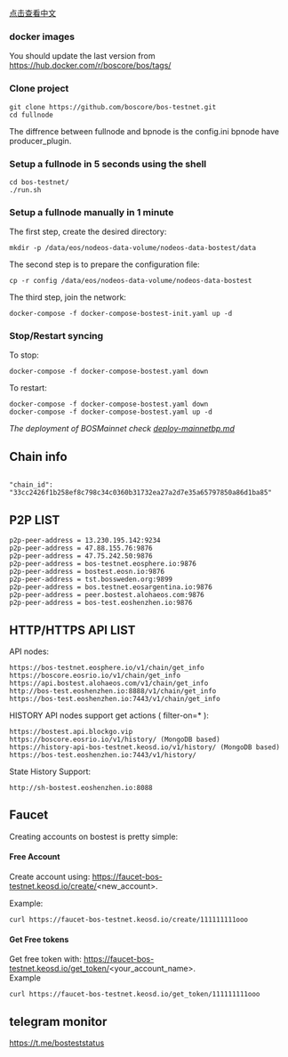 
[点击查看中文](README_CN.md)

### docker images 
You should update the last version from https://hub.docker.com/r/boscore/bos/tags/

### Clone project

```
git clone https://github.com/boscore/bos-testnet.git
cd fullnode
```
The diffrence between fullnode and bpnode is the config.ini bpnode have producer_plugin.
### Setup a fullnode in 5 seconds using the shell

```
cd bos-testnet/
./run.sh
```

### Setup a fullnode manually in 1 minute

The first step, create the desired directory:

```
mkdir -p /data/eos/nodeos-data-volume/nodeos-data-bostest/data
```

The second step is to prepare the configuration file:

```
cp -r config /data/eos/nodeos-data-volume/nodeos-data-bostest
```

The third step, join the network:

```
docker-compose -f docker-compose-bostest-init.yaml up -d
```

### Stop/Restart syncing

To stop:

```
docker-compose -f docker-compose-bostest.yaml down
```

To restart:

```
docker-compose -f docker-compose-bostest.yaml down
docker-compose -f docker-compose-bostest.yaml up -d
```
*The deployment of BOSMainnet check [deploy-mainnetbp.md](deploy-mainnetbp.md)*

## Chain info

```

"chain_id": "33cc2426f1b258ef8c798c34c0360b31732ea27a2d7e35a65797850a86d1ba85"

```


## P2P LIST

```
p2p-peer-address = 13.230.195.142:9234
p2p-peer-address = 47.88.155.76:9876
p2p-peer-address = 47.75.242.50:9876
p2p-peer-address = bos-testnet.eosphere.io:9876
p2p-peer-address = bostest.eosn.io:9876
p2p-peer-address = tst.bossweden.org:9899
p2p-peer-address = bos.testnet.eosargentina.io:9876
p2p-peer-address = peer.bostest.alohaeos.com:9876
p2p-peer-address = bos-test.eoshenzhen.io:9876
```


## HTTP/HTTPS API LIST

API nodes:
```
https://bos-testnet.eosphere.io/v1/chain/get_info
https://boscore.eosrio.io/v1/chain/get_info
https://api.bostest.alohaeos.com/v1/chain/get_info
http://bos-test.eoshenzhen.io:8888/v1/chain/get_info
https://bos-test.eoshenzhen.io:7443/v1/chain/get_info
```

HISTORY API nodes support get actions ( filter-on=* ):
```
https://bostest.api.blockgo.vip
https://boscore.eosrio.io/v1/history/ (MongoDB based)
https://history-api-bos-testnet.keosd.io/v1/history/ (MongoDB based)
https://bos-test.eoshenzhen.io:7443/v1/history/
```

State History Support:

```
http://sh-bostest.eoshenzhen.io:8088
```



## Faucet

Creating accounts on bostest is pretty simple:

#### Free Account
Create account using: https://faucet-bos-testnet.keosd.io/create/<new_account>.


Example:
```
curl https://faucet-bos-testnet.keosd.io/create/111111111ooo
```


#### Get Free tokens
Get free token with: https://faucet-bos-testnet.keosd.io/get_token/<your_account_name>.  
Example
```
curl https://faucet-bos-testnet.keosd.io/get_token/111111111ooo
```


## telegram monitor 
https://t.me/bosteststatus 


